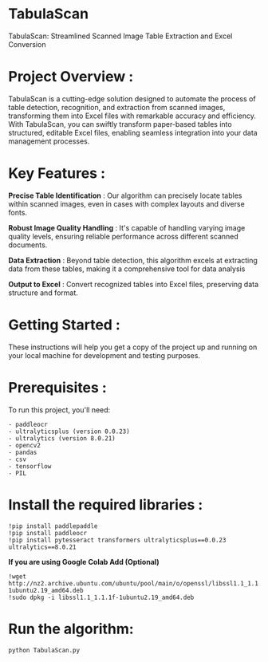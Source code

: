 # **TabulaScan**

TabulaScan: Streamlined Scanned Image Table Extraction and Excel Conversion

# Project Overview :

TabulaScan is a cutting-edge solution designed to automate the process of table detection, 
recognition, and extraction from scanned images, transforming them into Excel files with remarkable accuracy and efficiency. 
With TabulaScan, you can swiftly transform paper-based tables into structured, editable Excel files, 
enabling seamless integration into your data management processes.

# Key Features :

**Precise Table Identification** : Our algorithm can precisely locate tables within scanned images, even in cases with complex layouts and diverse fonts.

**Robust Image Quality Handling** : It's capable of handling varying image quality levels, ensuring reliable performance across different scanned documents.

**Data Extraction** : Beyond table detection, this algorithm excels at extracting data from these tables, making it a comprehensive tool for data analysis

**Output to Excel** : Convert recognized tables into Excel files, preserving data structure and format.


# Getting Started :
These instructions will help you get a copy of the project up and running on your local machine for development and testing purposes.

# Prerequisites :

To run this project, you'll need:

    - paddleocr
    - ultralyticsplus (version 0.0.23)
    - ultralytics (version 8.0.21)
    - opencv2
    - pandas
    - csv
    - tensorflow
    - PIL

# Install the required libraries :

    !pip install paddlepaddle
    !pip install paddleocr
    !pip install pytesseract transformers ultralyticsplus==0.0.23 ultralytics==8.0.21

**If you are using Google Colab Add (Optional)**

    !wget http://nz2.archive.ubuntu.com/ubuntu/pool/main/o/openssl/libssl1.1_1.1.1f-1ubuntu2.19_amd64.deb
    !sudo dpkg -i libssl1.1_1.1.1f-1ubuntu2.19_amd64.deb


# Run the algorithm:

    python TabulaScan.py

